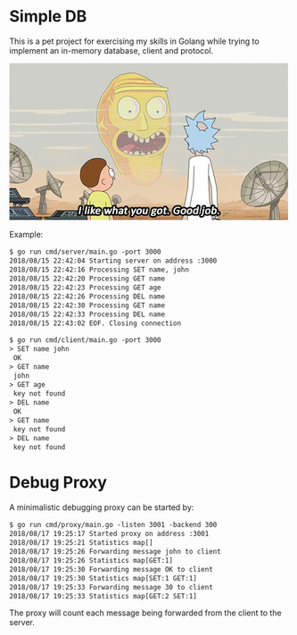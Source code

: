 # Simple DB

This is a pet project for exercising my skills in Golang while trying to implement an in-memory database, client and protocol.

![Show me what you got](./ricky.gif)

Example:

```
$ go run cmd/server/main.go -port 3000
2018/08/15 22:42:04 Starting server on address :3000
2018/08/15 22:42:16 Processing SET name, john
2018/08/15 22:42:20 Processing GET name
2018/08/15 22:42:23 Processing GET age
2018/08/15 22:42:26 Processing DEL name
2018/08/15 22:42:30 Processing GET name
2018/08/15 22:42:33 Processing DEL name
2018/08/15 22:43:02 EOF. Closing connection
```

```
$ go run cmd/client/main.go -port 3000
> SET name john
 OK
> GET name
 john
> GET age
 key not found
> DEL name
 OK
> GET name
 key not found
> DEL name
 key not found
```

# Debug Proxy

A minimalistic debugging proxy can be started by:

```
$ go run cmd/proxy/main.go -listen 3001 -backend 300
2018/08/17 19:25:17 Started proxy on address :3001
2018/08/17 19:25:21 Statistics map[]
2018/08/17 19:25:26 Forwarding message john to client
2018/08/17 19:25:26 Statistics map[GET:1]
2018/08/17 19:25:30 Forwarding message OK to client
2018/08/17 19:25:30 Statistics map[SET:1 GET:1]
2018/08/17 19:25:33 Forwarding message 30 to client
2018/08/17 19:25:33 Statistics map[GET:2 SET:1]

```

The proxy will count each message being forwarded from the client to the server.